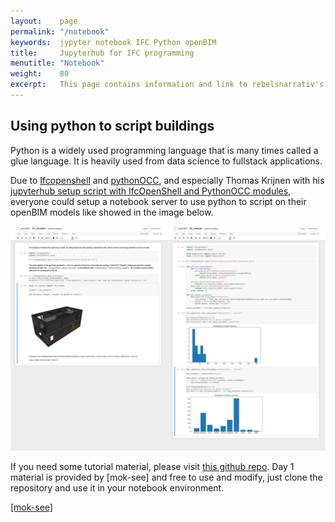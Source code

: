 ```yaml
---
layout:    page
permalink: "/notebook"
keywords:  jypyter notebook IFC Python openBIM
title:     Jupyterhub for IFC programming
menutitle: "Notebook"
weight:    80
excerpt:   This page contains information and link to rebelsnarrativ's jupyter notebook.
---
```

<script async defer src="https://buttons.github.io/buttons.js"></script>

## Using python to script buildings

Python is a widely used programming language that is many times called a glue language. It is heavily used from data science to fullstack applications.

Due to [Ifcopenshell](http://ifcopenshell.org/) and [pythonOCC](http://www.pythonocc.org/), and especially Thomas Krijnen with his [jupyterhub setup script with IfcOpenShell and PythonOCC modules](https://github.com/IfcOpenShell/ifcopenshell-jupyterhub), everyone could setup a notebook server to use python to script on their openBIM models like showed in the image below.

![Jupyter Notebook hub](/assets/jupyternotebook.png)

If you need some tutorial material, please visit [this github repo](https://github.com/bimfag/intro-python-bim). Day 1 material is provided by [mok-see] and free to use and modify, just clone the repository and use it in your notebook environment. 

<p class="github-button-container">
<a class="github-button" href="https://github.com/mok-see" data-size="large" data-show-count="true" aria-label="Star [mok-see] on GitHub">[mok-see]</a>
</p>
